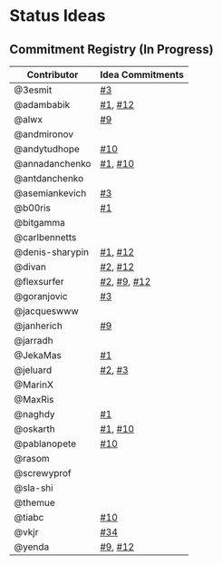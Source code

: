 # Status Ideas

## Commitment Registry (In Progress)

| Contributor     | Idea Commitments |
|-----------------|------------------|
| @3esmit         | [#3](https://github.com/status-im/ideas/issues/3)                 |
| @adambabik      | [#1](https://github.com/status-im/ideas/issues/1), [#12](https://github.com/status-im/ideas/issues/12)                 |
| @alwx           | [#9](https://github.com/status-im/ideas/issues/9)                 |
| @andmironov     |                  |
| @andytudhope    | [#10](https://github.com/status-im/ideas/issues/10)                 |
| @annadanchenko  | [#1](https://github.com/status-im/ideas/issues/1), [#10](https://github.com/status-im/ideas/issues/10)                 |
| @antdanchenko   |                  |
| @asemiankevich  | [#3](https://github.com/status-im/ideas/issues/3)                 |
| @b00ris         | [#1](https://github.com/status-im/ideas/issues/1)                 |
| @bitgamma       |                  |
| @carlbennetts   |                  |
| @denis-sharypin | [#1](https://github.com/status-im/ideas/issues/1), [#12](https://github.com/status-im/ideas/issues/12)                 |
| @divan          | [#2](https://github.com/status-im/ideas/issues/2), [#12](https://github.com/status-im/ideas/issues/12)                 |
| @flexsurfer     | [#2](https://github.com/status-im/ideas/issues/2), [#9](https://github.com/status-im/ideas/issues/9), [#12](https://github.com/status-im/ideas/issues/12)                 |
| @goranjovic     | [#3](https://github.com/status-im/ideas/issues/3)                 |
| @jacqueswww     |                  |
| @janherich      | [#9](https://github.com/status-im/ideas/issues/9)                 |
| @jarradh        |                  |
| @JekaMas        | [#1](https://github.com/status-im/ideas/issues/1)                 |
| @jeluard        | [#2](https://github.com/status-im/ideas/issues/2), [#3](https://github.com/status-im/ideas/issues/3)                 |
| @MarinX         |                  |
| @MaxRis         |                  |
| @naghdy         | [#1](https://github.com/status-im/ideas/issues/1)                 |
| @oskarth        | [#1](https://github.com/status-im/ideas/issues/1), [#10](https://github.com/status-im/ideas/issues/10)                 |
| @pablanopete    | [#10](https://github.com/status-im/ideas/issues/10)                 |
| @rasom          |                  |
| @screwyprof     |                  |
| @sla-shi        |                  |
| @themue         |                  |
| @tiabc          | [#10](https://github.com/status-im/ideas/issues/10)                 |
| @vkjr           | [#34](https://github.com/status-im/ideas/issues/34)                 |
| @yenda          | [#9](https://github.com/status-im/ideas/issues/9), [#12](https://github.com/status-im/ideas/issues/12)                 |
